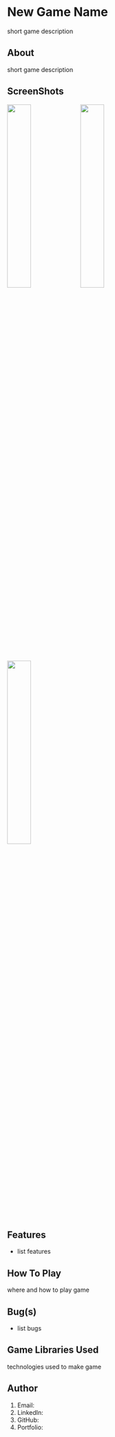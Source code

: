 # New Game Name
short game description 

## About
short game description

## ScreenShots

<img src = "/screenshots/" width="33%"></img>
<img src = "/screenshots/" width="33%"></img>
<img src = "/screenshots/" width="33%"></img>

## Features
- list features

## How To Play
where and how to play game

## Bug(s)
- list bugs

## Game Libraries Used
technologies used to make game

## Author
1) Email: 
2) LinkedIn: 
3) GitHub: 
4) Portfolio: